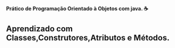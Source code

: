 #### Prático de Programação Orientado à Objetos com  java. :coffee:<br>

## Aprendizado com Classes,Construtores,Atributos e Métodos.